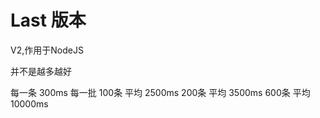 # Last 版本

V2,作用于NodeJS

并不是越多越好




每一条
    300ms
每一批
    100条 平均 2500ms
    200条 平均 3500ms
    600条 平均 10000ms